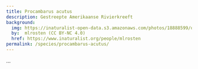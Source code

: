 ```yaml
---
title: Procambarus acutus
description: Gestreepte Amerikaanse Rivierkreeft
background:
  img: https://inaturalist-open-data.s3.amazonaws.com/photos/18888599/original.jpg
  by:  mlrosten (CC BY-NC 4.0)
  href: https://www.inaturalist.org/people/mlrosten
permalink: /species/procambarus-acutus/
---
```


...
